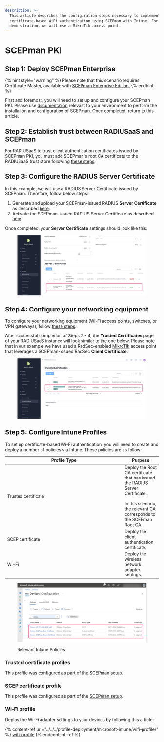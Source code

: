 ```yaml
---
description: >-
  This article describes the configuration steps necessary to implement
  certificate-based WiFi authentication using SCEPman with Intune. For this
  demonstration, we will use a MikroTik access point.
---
```


# SCEPman PKI

## Step 1: Deploy SCEPman Enterprise

{% hint style="warning" %}
Please note that this scenario requires Certificate Master, available with [SCEPman Enterprise Edition.](https://docs.scepman.com/editions#edition-comparison)
{% endhint %}

First and foremost, you will need to set up and configure your SCEPman PKI. Please use [documentation](https://docs.scepman.com/scepman-deployment/deployment-guides) relevant to your environment to perform the installation and configuration of SCEPman. Once completed, return to this article.

## Step 2: Establish trust between RADIUSaaS and SCEPman <a href="#step-1-create-root-ca-in-admin-center" id="step-1-create-root-ca-in-admin-center"></a>

For RADIUSaaS to trust client authentication certificates issued by SCEPman PKI, you must add SCEPman's root CA certificate to the RADIUSaaS trust store following [these steps](../../../admin-portal/settings/trusted-roots.md#add).

## Step 3: Configure the RADIUS Server Certificate

In this example, we will use a RADIUS Server Certificate issued by SCEPman. Therefore, follow below steps:

1. Generate and upload your SCEPman-issued RADIUS **Server Certificate** as described [here](../../../admin-portal/settings/settings-server.md#scepman-issued-server-certificate).
2. Activate the SCEPman-issued RADIUS Server Certificate as described [here](../../../admin-portal/settings/settings-server.md#certificate-activation).

Once completed, your **Server Certificate** settings should look like this:

<figure><img src="../../../.gitbook/assets/image (17).png" alt=""><figcaption></figcaption></figure>

## Step 4: Configure your networking equipment

To configure your networking equipment (Wi-Fi access points, switches, or VPN gateways), follow [these steps](../generic-guide.md#step-4-network-equipment-configuration).

After successful completion of Steps 2 - 4, the **Trusted Certificates** page of your RADIUSaaS instance will look similar to the one below. Please note that in our example we have used a RadSec-enabled [MikroTik](../../access-point-setup/radsec-available/mikrotik.md) access point that leverages a SCEPman-issued RadSec **Client Certificate**.

<figure><img src="../../../.gitbook/assets/image (19).png" alt=""><figcaption></figcaption></figure>

## Step 5: Configure Intune Profiles

To set up certificate-based Wi-Fi authentication, you will need to create and deploy a number of policies via Intune. These policies are as follow:

<table><thead><tr><th width="371">Profile Type</th><th>Purpose</th></tr></thead><tbody><tr><td>Trusted certificate</td><td>Deploy the Root CA certificate that has issued the RADIUS Server Certificate. <br><br>In this scenario, the relevant CA corresponds to the SCEPman Root CA. </td></tr><tr><td>SCEP certificate</td><td>Deploy the client authentication certificate.</td></tr><tr><td>Wi-Fi</td><td>Deploy the wireless network adapter settings.</td></tr></tbody></table>

<figure><img src="../../../.gitbook/assets/image (6).png" alt=""><figcaption><p>Relevant Intune Policies</p></figcaption></figure>

### Trusted certificate profiles

This profile was configured as part of the [SCEPman setup](https://docs.scepman.com/certificate-deployment/microsoft-intune).&#x20;

### SCEP certificate profile

This profile was configured as part of the [SCEPman setup](https://docs.scepman.com/certificate-deployment/microsoft-intune).

### Wi-Fi profile <a href="#step-1-create-root-ca-in-admin-center" id="step-1-create-root-ca-in-admin-center"></a>

Deploy the Wi-Fi adapter settings to your devices by following this article:

{% content-ref url="../../../profile-deployment/microsoft-intune/wifi-profile/" %}
[wifi-profile](../../../profile-deployment/microsoft-intune/wifi-profile/)
{% endcontent-ref %}
